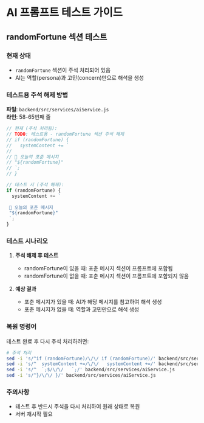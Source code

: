 # AI 프롬프트 테스트 가이드

## randomFortune 섹션 테스트

### 현재 상태
- `randomFortune` 섹션이 주석 처리되어 있음
- AI는 역할(persona)과 고민(concern)만으로 해석을 생성

### 테스트용 주석 해제 방법

**파일**: `backend/src/services/aiService.js`  
**라인**: 58-65번째 줄

```javascript
// 현재 (주석 처리됨):
// TODO: 테스트용 - randomFortune 섹션 주석 해제
// if (randomFortune) {
//   systemContent += `
// 
// 🔮 오늘의 포춘 메시지
// "${randomFortune}"
// `;
// }

// 테스트 시 (주석 해제):
if (randomFortune) {
  systemContent += `
 
 🔮 오늘의 포춘 메시지
 "${randomFortune}"
 `;
}
```

### 테스트 시나리오

1. **주석 해제 후 테스트**
   - randomFortune이 있을 때: 포춘 메시지 섹션이 프롬프트에 포함됨
   - randomFortune이 없을 때: 포춘 메시지 섹션이 프롬프트에 포함되지 않음

2. **예상 결과**
   - 포춘 메시지가 있을 때: AI가 해당 메시지를 참고하여 해석 생성
   - 포춘 메시지가 없을 때: 역할과 고민만으로 해석 생성

### 복원 명령어
테스트 완료 후 다시 주석 처리하려면:
```bash
# 주석 처리
sed -i 's/^if (randomFortune)/\/\/ if (randomFortune)/' backend/src/services/aiService.js
sed -i 's/^  systemContent +=/\/\/   systemContent +=/' backend/src/services/aiService.js
sed -i 's/^  `;$/\/\/   `;/' backend/src/services/aiService.js
sed -i 's/^}/\/\/ }/' backend/src/services/aiService.js
```

### 주의사항
- 테스트 후 반드시 주석을 다시 처리하여 원래 상태로 복원
- 서버 재시작 필요
